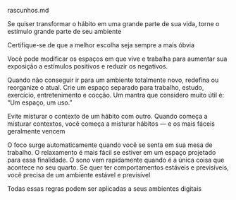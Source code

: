 rascunhos.md

Se quiser transformar o hábito em uma grande parte de sua vida, torne o estímulo grande parte de seu ambiente

Certifique-se de que a melhor escolha seja sempre a mais óbvia

Você pode modificar os espaços em que vive e trabalha para aumentar sua exposição a estímulos positivos e reduzir os negativos.

Quando não conseguir ir para um ambiente totalmente novo, redefina ou reorganize o atual. Crie um espaço separado para trabalho, estudo, exercício, entretenimento e cocção. Um mantra que considero muito útil é: “Um espaço, um uso.”

Evite misturar o contexto de um hábito com outro. Quando começa a misturar contextos, você começa a misturar hábitos — e os mais fáceis geralmente vencem

O foco surge automaticamente quando você se senta em sua mesa de trabalho. O relaxamento é mais fácil se estiver em um espaço projetado para essa finalidade. O sono vem rapidamente quando é a única coisa que acontece no seu quarto. Se quer ter comportamentos estáveis e previsíveis, você precisa de um ambiente estável e previsível

Todas essas regras podem ser aplicadas a seus ambientes digitais
